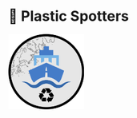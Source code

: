 # :ship: Plastic Spotters

<img src="https://raw.githubusercontent.com/seadevcon/PlasticSpotter/master/logo.png" alt="Logo" width="30%" />
